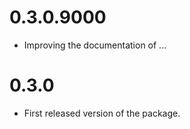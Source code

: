 # 0.3.0.9000

* Improving the documentation of ...
# 0.3.0

* First released version of the package.
